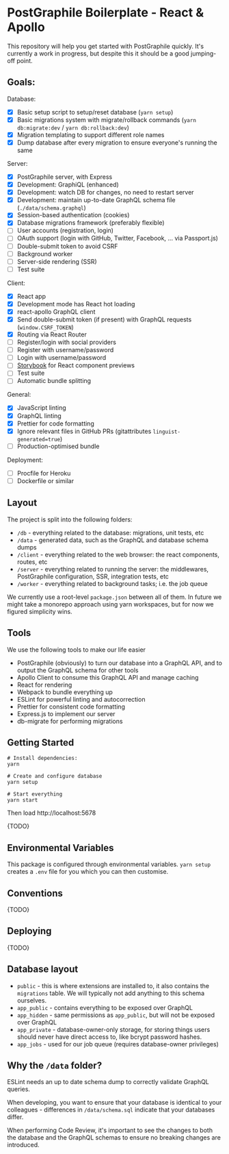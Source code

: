 # PostGraphile Boilerplate - React & Apollo

This repository will help you get started with PostGraphile quickly. It's currently a work in progress, but despite this it should be a good jumping-off point.

## Goals:

Database:

- [x] Basic setup script to setup/reset database (`yarn setup`)
- [x] Basic migrations system with migrate/rollback commands (`yarn db:migrate:dev` / `yarn db:rollback:dev`)
- [x] Migration templating to support different role names
- [x] Dump database after every migration to ensure everyone's running the same

Server:

- [x] PostGraphile server, with Express
- [x] Development: GraphiQL (enhanced)
- [x] Development: watch DB for changes, no need to restart server
- [x] Development: maintain up-to-date GraphQL schema file (`./data/schema.graphql`)
- [x] Session-based authentication (cookies)
- [x] Database migrations framework (preferably flexible)
- [ ] User accounts (registration, login)
- [ ] OAuth support (login with GitHub, Twitter, Facebook, ... via Passport.js)
- [ ] Double-submit token to avoid CSRF
- [ ] Background worker
- [ ] Server-side rendering (SSR)
- [ ] Test suite

Client:

- [x] React app
- [x] Development mode has React hot loading
- [x] react-apollo GraphQL client
- [x] Send double-submit token (if present) with GraphQL requests (`window.CSRF_TOKEN`)
- [x] Routing via React Router
- [ ] Register/login with social providers
- [ ] Register with username/password
- [ ] Login with username/password
- [ ] [Storybook](https://storybook.js.org/) for React component previews
- [ ] Test suite
- [ ] Automatic bundle splitting

General:

- [x] JavaScript linting
- [x] GraphQL linting
- [x] Prettier for code formatting
- [x] Ignore relevant files in GitHub PRs (gitattributes `linguist-generated=true`)
- [ ] Production-optimised bundle

Deployment:

- [ ] Procfile for Heroku
- [ ] Dockerfile or similar

## Layout

The project is split into the following folders:

- `/db` - everything related to the database: migrations, unit tests, etc
- `/data` - generated data, such as the GraphQL and database schema dumps
- `/client` - everything related to the web browser: the react components, routes, etc
- `/server` - everything related to running the server: the middlewares, PostGraphile configuration, SSR, integration tests, etc
- `/worker` - everything related to background tasks; i.e. the job queue

We currently use a root-level `package.json` between all of them. In future we
might take a monorepo approach using yarn workspaces, but for now we figured
simplicity wins.

## Tools

We use the following tools to make our life easier

- PostGraphile (obviously) to turn our database into a GraphQL API, and to output the GraphQL schema for other tools
- Apollo Client to consume this GraphQL API and manage caching
- React for rendering
- Webpack to bundle everything up
- ESLint for powerful linting and autocorrection
- Prettier for consistent code formatting
- Express.js to implement our server
- db-migrate for performing migrations

## Getting Started

```
# Install dependencies:
yarn

# Create and configure database
yarn setup

# Start everything
yarn start
```

Then load http://localhost:5678

{TODO}

## Environmental Variables

This package is configured through environmental variables. `yarn setup` creates a `.env` file for you which you can then customise.

## Conventions

{TODO}

## Deploying

{TODO}

## Database layout

- `public` - this is where extensions are installed to, it also contains the `migrations` table. We will typically not add anything to this schema ourselves.
- `app_public` - contains everything to be exposed over GraphQL
- `app_hidden` - same permissions as `app_public`, but will not be exposed over GraphQL
- `app_private` - database-owner-only storage, for storing things users should never have direct access to, like bcrypt password hashes.
- `app_jobs` - used for our job queue (requires database-owner privileges)

## Why the `/data` folder?

ESLint needs an up to date schema dump to correctly validate GraphQL queries.

When developing, you want to ensure that your database is identical to your
colleagues - differences in `/data/schema.sql` indicate that your databases
differ.

When performing Code Review, it's important to see the changes to both the
database and the GraphQL schemas to ensure no breaking changes are introduced.
